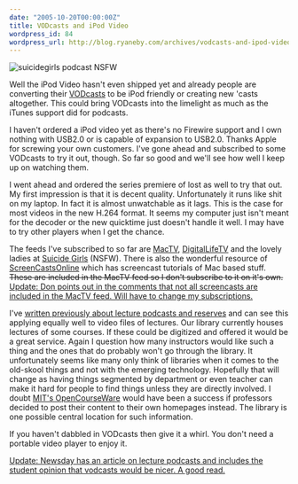 ```yaml
---
date: "2005-10-20T00:00:00Z"
title: VODcasts and iPod Video
wordpress_id: 84
wordpress_url: http://blog.ryaneby.com/archives/vodcasts-and-ipod-video/
---
```

<img src='http://blog.ryaneby.com/wp-content/video_podcast.jpg' alt='suicidegirls podcast NSFW' />

Well the iPod Video hasn't even shipped yet and already people are converting their <a href="http://en.wikipedia.org/wiki/Vodcast">VODcasts</a> to be iPod friendly or creating new 'casts altogether. This could bring VODcasts into the limelight as much as the iTunes support did for podcasts.

I haven't ordered a iPod video yet as there's no Firewire support and I own nothing with USB2.0 or is capable of expansion to USB2.0. Thanks Apple for screwing your own customers. I've gone ahead and subscribed to some VODcasts to try it out, though. So far so good and we'll see how well I keep up on watching them.

I went ahead and ordered the series premiere of lost as well to try that out. My first impression is that it is decent quality. Unfortunately it runs like shit on my laptop. In fact it is almost unwatchable as it lags. This is the case for most videos in the new H.264 format. It seems my computer just isn't meant for the decoder or the new quicktime just doesn't handle it well. I may have to try other players when I get the chance.

The feeds I've subscribed to so far are <a href="http://live.watchmactv.com/">MacTV</a>, <a href="http://digitallifetv.com/blogs/digitallifetv/default.aspx">DigitalLifeTV</a> and the lovely ladies at <a href="http://suicidegirls.com/ipod/">Suicide Girls</a> (NSFW). There is also the wonderful resource of <a href="http://screencastsonline.com/">ScreenCastsOnline</a> which has screencast tutorials of Mac based stuff. <del>These are included in the MacTV feed so I don't subscribe to it on it's own.</del> <ins>Update: Don points out in the comments that not all screencasts are included in the MacTV feed. Will have to change my subscriptions.</ins>

I've <a href="http://blog.ryaneby.com/archives/lecture-podcasts-and-podcast-reserves/">written previously about lecture podcasts and reserves</a> and can see this applying equally well to video files of lectures. Our library currently houses lectures of some courses. If these could be digitized and offered it would be a great service. Again I question how many instructors would like such a thing and the ones that do probably won't go through the library. It unfortunately seems like many only think of libraries when it comes to the old-skool things and not with the emerging technology. Hopefully that will change as having things segmented by department or even teacher can make it hard for people to find things unless they are directly involved. I doubt <a href="http://ocw.mit.edu/index.html">MIT's OpenCourseWare</a> would have been a success if professors decided to post their content to their own homepages instead. The library is one possible central location for such information.

If you haven't dabbled in VODcasts then give it a whirl. You don't need a portable video player to enjoy it.

<ins>Update: <a href="http://www.newsday.com/news/nationworld/nation/chi-0510200213oct20,0,4320824.story?coll=ny-leadnationalnews-headlines">Newsday has an article</a> on lecture podcasts and includes the student opinion that vodcasts would be nicer. A good read.</ins> 
